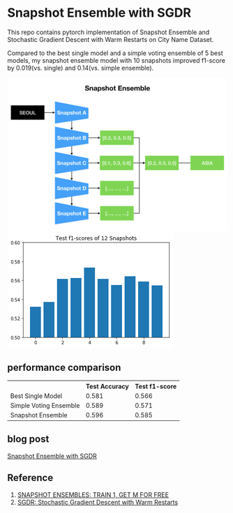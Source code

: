 # Snapshot Ensemble with SGDR

This repo contains pytorch implementation of Snapshot Ensemble and Stochastic Gradient Descent with Warm Restarts on City Name Dataset.

Compared to the best single model and a simple voting ensemble of 5 best models, my snapshot ensemble model with 10 snapshots improved f1-score by 0.019(vs. single) and 0.14(vs. simple ensemble). 

![snapshot ensemble model](/images/snapshot_ensemble.png)
![individual snapshot test f1-score](/images/test_f1score.png)

## performance comparison

<table class="tg">
  <tr>
    <th class="tg-yw4l"></th>
    <th class="tg-yw4l">Test Accuracy</th>
    <th class="tg-yw4l">Test f1-score</th>
  </tr>
  <tr>
    <td class="tg-yw4l">Best Single Model</td>
    <td class="tg-yw4l">0.581</td>
    <td class="tg-yw4l">0.566</td>
  </tr>
  <tr>
    <td class="tg-yw4l">Simple Voting Ensemble</td>
    <td class="tg-yw4l">0.589</td>
    <td class="tg-yw4l">0.571</td>
  </tr>
  <tr>
    <td class="tg-yw4l">Snapshot Ensemble</td>
    <td class="tg-yw4l">0.596</td>
    <td class="tg-yw4l">0.585<br></td>
  </tr>
</table>

## blog post
<a href="http://jsideas.net/python/2018/03/14/snapshot_ensemble.html">Snapshot Ensemble with SGDR</a>

## Reference
1) <a href='https://arxiv.org/pdf/1704.00109.pdf'>SNAPSHOT ENSEMBLES: TRAIN 1, GET M FOR FREE</a>  
2) <a href='https://arxiv.org/pdf/1608.03983.pdf'>SGDR: Stochastic Gradient Descent with Warm Restarts</a>


